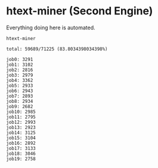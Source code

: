 # htext-miner (Second Engine)

Everything doing here is automated.

```
htext-miner

total: 59689/71225 (83.8034398034398%)

job0: 3291
job1: 3102
job2: 2816
job3: 2979
job4: 3362
job5: 2933
job6: 2943
job7: 2893
job8: 2934
job9: 2682
job10: 2985
job11: 2795
job12: 2993
job13: 2923
job14: 3125
job15: 3104
job16: 2892
job17: 3133
job18: 3046
job19: 2758
```